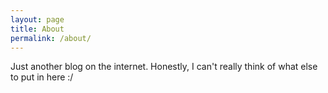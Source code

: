 ```yaml
---
layout: page
title: About
permalink: /about/
---
```


Just another blog on the internet. Honestly, I can't really think of what else to put in here :/